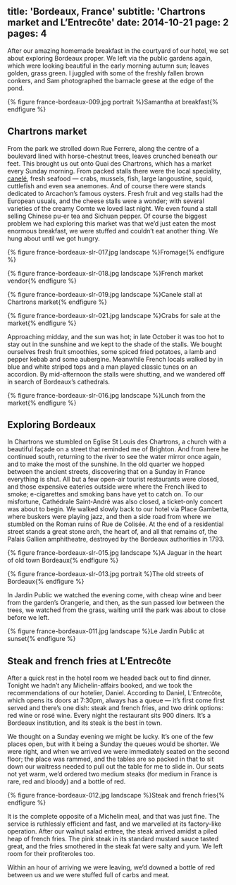 title: 'Bordeaux, France'
subtitle: 'Chartrons market and L’Entrecôte'
date: 2014-10-21
page: 2
pages: 4
---

After our amazing homemade breakfast in the courtyard of our hotel, we set about exploring Bordeaux proper. We left via the public gardens again, which were looking beautiful in the early morning autumn sun; leaves golden, grass green. I juggled with some of the freshly fallen brown conkers, and Sam photographed the barnacle geese at the edge of the pond.

{% figure france-bordeaux-009.jpg portrait %}Samantha at breakfast{% endfigure %}

## Chartrons market

From the park we strolled down Rue Ferrere, along the centre of a boulevard lined with horse-chestnut trees, leaves crunched beneath our feet. This brought us out onto Quai des Chartrons, which has a market every Sunday morning. From packed stalls there were the local speciality, [canelé](http://en.wikipedia.org/wiki/Canel%C3%A9), fresh seafood — crabs, mussels, fish, large langoustine, squid, cuttlefish and even sea anemones. And of course there were stands dedicated to Arcachon’s famous oysters. Fresh fruit and veg stalls had the European usuals, and the cheese stalls were a wonder; with several varieties of the creamy Comte we loved last night. We even found a stall selling Chinese pu-er tea and Sichuan pepper. Of course the biggest problem we had exploring this market was that we’d just eaten the most enormous breakfast, we were stuffed and couldn’t eat another thing. We hung about until we got hungry.

{% figure france-bordeaux-slr-017.jpg landscape %}Fromage{% endfigure %}

{% figure france-bordeaux-slr-018.jpg landscape %}French market vendor{% endfigure %}

{% figure france-bordeaux-slr-019.jpg landscape %}Canele stall at Chartrons market{% endfigure %}

{% figure france-bordeaux-slr-021.jpg landscape %}Crabs for sale at the market{% endfigure %}

Approaching midday, and the sun was hot; in late October it was too hot to stay out in the sunshine and we kept to the shade of the stalls. We bought ourselves fresh fruit smoothies, some spiced fried potatoes, a lamb and pepper kebab and some aubergine. Meanwhile French locals walked by in blue and white striped tops and a man played classic tunes on an accordion. By mid-afternoon the stalls were shutting, and we wandered off in search of Bordeaux’s cathedrals.

{% figure france-bordeaux-slr-016.jpg landscape %}Lunch from the market{% endfigure %}

## Exploring Bordeaux

In Chartrons we stumbled on Eglise St Louis des Chartrons, a church with a beautiful façade on a street that reminded me of Brighton. And from here he continued south, returning to the river to see the water mirror once again, and to make the most of the sunshine. In the old quarter we hopped between the ancient streets, discovering that on a Sunday in France everything is shut. All but a few open-air tourist restaurants were closed, and those expensive eateries outside were where the French liked to smoke; e-cigarettes and smoking bans have yet to catch on. To our misfortune, Cathédrale Saint-André was also closed, a ticket-only concert was about to begin. We walked slowly back to our hotel via Place Gambetta, where buskers were playing jazz, and then a side road from where we stumbled on the Roman ruins of Rue de Colisée. At the end of a residential street stands a great stone arch, the heart of, and all that remains of, the Palais Gallien amphitheatre, destroyed by the Bordeaux authorities in 1793.

{% figure france-bordeaux-slr-015.jpg landscape %}A Jaguar in the heart of old town Bordeaux{% endfigure %}

{% figure france-bordeaux-slr-013.jpg portrait %}The old streets of Bordeaux{% endfigure %}

In Jardin Public we watched the evening come, with cheap wine and beer from the garden’s Orangerie, and then, as the sun passed low between the trees, we watched from the grass, waiting until the park was about to close before we left.

{% figure france-bordeaux-011.jpg landscape %}Le Jardin Public at sunset{% endfigure %}

## Steak and french fries at L’Entrecôte

After a quick rest in the hotel room we headed back out to find dinner. Tonight we hadn’t any Michelin-affairs booked, and we took the recommendations of our hotelier, Daniel. According to Daniel, L’Entrecôte, which opens its doors at 7:30pm, always has a queue — it’s first come first served and there’s one dish: steak and french fries, and two drink options: red wine or rosé wine. Every night the restaurant sits 900 diners. It’s a Bordeaux institution, and its steak is the best in town.

We thought on a Sunday evening we might be lucky. It’s one of the few places open, but with it being a Sunday the queues would be shorter. We were right, and when we arrived we were immediately seated on the second floor; the place was rammed, and the tables are so packed in that to sit down our waitress needed to pull out the table for me to slide in. Our seats not yet warm, we’d ordered two medium steaks (for medium in France is rare, red and bloody) and a bottle of red.

{% figure france-bordeaux-012.jpg landscape %}Steak and french fries{% endfigure %}

It is the complete opposite of a Michelin meal, and that was just fine. The service is ruthlessly efficient and fast, and we marvelled at its factory-like operation. After our walnut salad entree, the steak arrived amidst a piled heap of french fries. The pink steak in its standard mustard sauce tasted great, and the fries smothered in the steak fat were salty and yum. We left room for their profiteroles too.

Within an hour of arriving we were leaving, we’d downed a bottle of red between us and we were stuffed full of carbs and meat.
